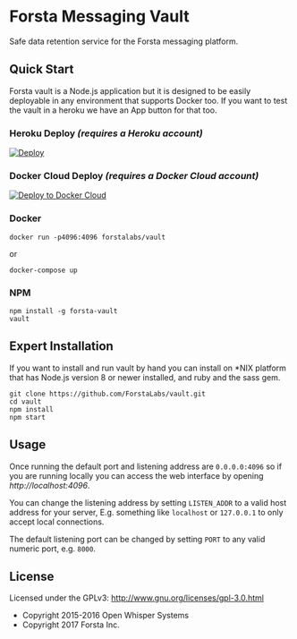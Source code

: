 Forsta Messaging Vault
========
Safe data retention service for the Forsta messaging platform.


Quick Start
--------
Forsta vault is a Node.js application but it is designed to be easily
deployable in any environment that supports Docker too.  If you want to test
the vault in a heroku we have an App button for that too.

### Heroku Deploy _(requires a Heroku account)_
[![Deploy](https://www.herokucdn.com/deploy/button.svg)](https://heroku.com/deploy?template=https://github.com/ForstaLabs/vault)

### Docker Cloud Deploy _(requires a Docker Cloud account)_
[![Deploy to Docker Cloud](https://files.cloud.docker.com/images/deploy-to-dockercloud.svg)](https://cloud.docker.com/stack/deploy/)

### Docker
    docker run -p4096:4096 forstalabs/vault

 or

    docker-compose up

### NPM
    npm install -g forsta-vault
    vault


Expert Installation
--------
If you want to install and run vault by hand you can install on *NIX platform
that has Node.js version 8 or newer installed, and ruby and the sass gem.

    git clone https://github.com/ForstaLabs/vault.git
    cd vault
    npm install
    npm start


Usage
--------
Once running the default port and listening address are `0.0.0.0:4096` so if you are
running locally you can access the web interface by opening *http://localhost:4096*.

You can change the listening address by setting `LISTEN_ADDR` to a valid host address
for your server, E.g. something like `localhost` or `127.0.0.1` to only accept local
connections.

The default listening port can be changed by setting `PORT` to any valid numeric
port, e.g. `8000`.

License
--------
Licensed under the GPLv3: http://www.gnu.org/licenses/gpl-3.0.html

* Copyright 2015-2016 Open Whisper Systems
* Copyright 2017 Forsta Inc.
